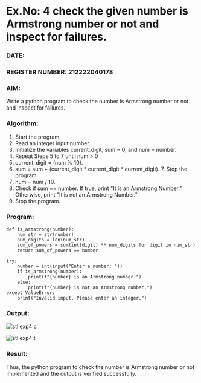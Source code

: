 # Ex.No: 4 check the given number is Armstrong number or not and inspect for failures.
### DATE:                                                                            
### REGISTER NUMBER: 212222040178
### AIM: 
Write a python program to check the number is Armstrong number or not and inspect for failures.

### Algorithm:
1.  Start the program.
2.	Read an integer input number.
3.	Initialize the variables current_digit, sum = 0, and num = number.
4.	Repeat Steps 5 to 7 until num > 0
5.	current_digit = (num % 10).
6.	sum = sum + (current_digit * current_digit * current_digit). 7. Stop the program.
7.	num = num / 10.
8.	Check if sum == number. If true, print "It is an Armstrong Number." Otherwise, print "It is not an Armstrong Number."
9.	Stop the program.

### Program:

```
def is_armstrong(number):
    num_str = str(number)
    num_digits = len(num_str)
    sum_of_powers = sum(int(digit) ** num_digits for digit in num_str)
    return sum_of_powers == number

try:
    number = int(input("Enter a number: "))
    if is_armstrong(number):
        print(f"{number} is an Armstrong number.")
    else:
        print(f"{number} is not an Armstrong number.")
except ValueError:
    print("Invalid input. Please enter an integer.")

```

### Output:

![stl exp4 c](https://github.com/user-attachments/assets/2fe05eb5-1146-44bd-829e-9b01edd91b7d)


![stl exp4 t](https://github.com/user-attachments/assets/66a1e2cd-be98-4bbb-aaa2-5323a9720f3a)



### Result:
Thus, the python program to check the number is Armstrong number or not implemented and the output is verified successfully.


